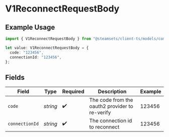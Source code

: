 # V1ReconnectRequestBody

## Example Usage

```typescript
import { V1ReconnectRequestBody } from "@steamsets/client-ts/models/components";

let value: V1ReconnectRequestBody = {
  code: "123456",
  connectionId: "123456",
};
```

## Fields

| Field                                          | Type                                           | Required                                       | Description                                    | Example                                        |
| ---------------------------------------------- | ---------------------------------------------- | ---------------------------------------------- | ---------------------------------------------- | ---------------------------------------------- |
| `code`                                         | *string*                                       | :heavy_check_mark:                             | The code from the oauth2 provider to re-verify | 123456                                         |
| `connectionId`                                 | *string*                                       | :heavy_check_mark:                             | The connection id to reconnect                 | 123456                                         |